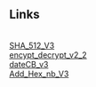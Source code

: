 
## Links

<br>
<a href="https://3amzin.github.io/pages/SHA_512_V3.html">SHA_512_V3</a>
<br>
<a href="https://3amzin.github.io/pages/encypt_decrypt_v2_2.html">encypt_decrypt_v2_2</a>
<br>
<a href="https://3amzin.github.io/pages/dateCB_v3.html">dateCB_v3</a>
<br>
<a href="https://3amzin.github.io/pages/Add_Hex_nb_V3.html">Add_Hex_nb_V3</a>

